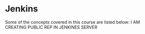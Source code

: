 # Jenkins
Some of the concepts covered in this course are listed below: 
I AM CREATING PUBLIC REP IN  JENKINES SERVER

